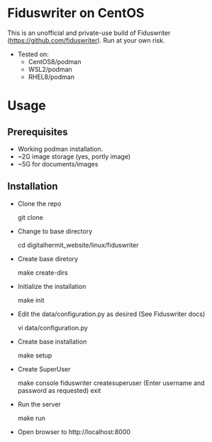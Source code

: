 # Fiduswriter on CentOS

This is an unofficial and private-use build of Fiduswriter (https://github.com/fiduswriter).
Run at your own risk.

* Tested on:
  - CentOS8/podman
  - WSL2/podman
  - RHEL8/podman

# Usage

## Prerequisites

* Working podman installation.
* ~2G image storage (yes, portly image)
* ~5G for documents/images 

## Installation

* Clone the repo

    git clone <repo>

* Change to base directory

    cd digitalhermit_website/linux/fiduswriter

* Create base diretory

    make create-dirs

* Initialize the installation

    make init

* Edit the data/configuration.py as desired (See Fiduswriter docs)

    vi data/configuration.py

* Create base installation

    make setup

* Create SuperUser

	make console
    fiduswriter createsuperuser
    (Enter username and password as requested)
    exit    

* Run the server

    make run

* Open browser to http://localhost:8000


